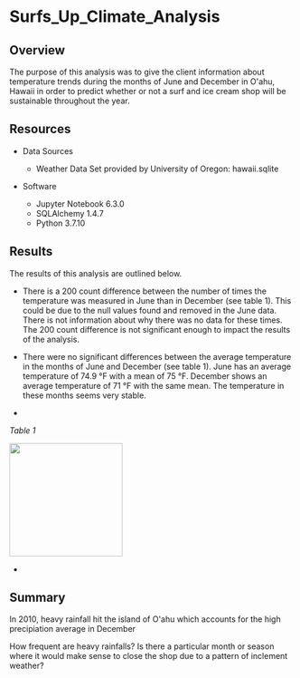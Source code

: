 # Surfs_Up_Climate_Analysis

## Overview

The purpose of this analysis was to give the client information about temperature trends during the months of June and December in O'ahu, Hawaii in order to predict whether or not a surf and ice cream shop will be sustainable throughout the year.

## Resources

- Data Sources
    - Weather Data Set provided by University of Oregon: hawaii.sqlite

- Software
    - Jupyter Notebook 6.3.0
    - SQLAlchemy 1.4.7
    - Python 3.7.10
    
## Results

The results of this analysis are outlined below.

- There is a 200 count difference between the number of times the temperature was measured in June than in December (see table 1). This could be due to the null values found and removed in the June data. There is not information about why there was no data for these times. The 200 count difference is not significant enough to impact the results of the analysis.

- There were no significant differences between the average temperature in the months of June and December (see table 1). June has an average temperature of 74.9 °F with a mean of 75 °F. December shows an average temperature of 71 °F with the same mean. The temperature in these months seems very stable.

- 


*Table 1*

<div><img src="https://github.com/jisellejones/surfs_up/blob/main/Images/temp_table.png" width="200" height="200"></div>


- 

## Summary

In 2010, heavy rainfall hit the island of O'ahu which accounts for the high precipiation average in December 

How frequent are heavy rainfalls? Is there a particular month or season where it would make sense to close the shop due to a pattern of inclement weather?